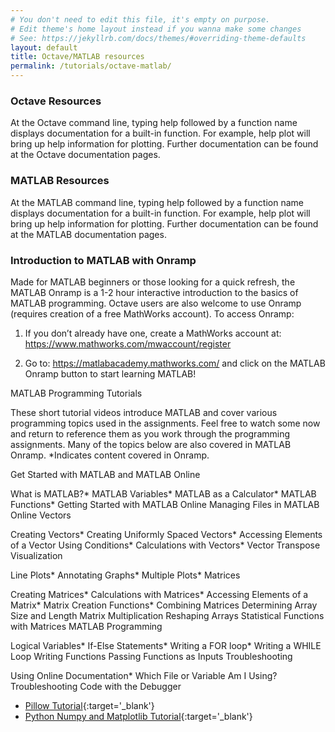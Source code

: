 ```yaml
---
# You don't need to edit this file, it's empty on purpose.
# Edit theme's home layout instead if you wanna make some changes
# See: https://jekyllrb.com/docs/themes/#overriding-theme-defaults
layout: default
title: Octave/MATLAB resources
permalink: /tutorials/octave-matlab/
---
```


### **Octave Resources**

At the Octave command line, typing help followed by a function name displays documentation for a built-in function. For example, help plot will bring up help information for plotting. Further documentation can be found at the Octave documentation pages.

### **MATLAB Resources**

At the MATLAB command line, typing help followed by a function name displays documentation for a built-in function. For example, help plot will bring up help information for plotting. Further documentation can be found at the MATLAB documentation pages.


### **Introduction to MATLAB with Onramp**

Made for MATLAB beginners or those looking for a quick refresh, the MATLAB Onramp is a 1-2 hour interactive introduction to the basics of MATLAB programming. Octave users are also welcome to use Onramp (requires creation of a free MathWorks account). To access Onramp:

1.	If you don’t already have one, create a MathWorks account at: https://www.mathworks.com/mwaccount/register

2.	Go to: https://matlabacademy.mathworks.com/ and click on the MATLAB Onramp button to start learning MATLAB!

MATLAB Programming Tutorials

These short tutorial videos introduce MATLAB and cover various programming topics used in the assignments. Feel free to watch some now and return to reference them as you work through the programming assignments. Many of the topics below are also covered in MATLAB Onramp. *Indicates content covered in Onramp.

Get Started with MATLAB and MATLAB Online

What is MATLAB?*
MATLAB Variables*
MATLAB as a Calculator*
MATLAB Functions*
Getting Started with MATLAB Online
Managing Files in MATLAB Online
Vectors

Creating Vectors*
Creating Uniformly Spaced Vectors*
Accessing Elements of a Vector Using Conditions*
Calculations with Vectors*
Vector Transpose
Visualization

Line Plots*
Annotating Graphs*
Multiple Plots*
Matrices

Creating Matrices*
Calculations with Matrices*
Accessing Elements of a Matrix*
Matrix Creation Functions*
Combining Matrices
Determining Array Size and Length
Matrix Multiplication
Reshaping Arrays
Statistical Functions with Matrices
MATLAB Programming

Logical Variables*
If-Else Statements*
Writing a FOR loop*
Writing a WHILE Loop
Writing Functions
Passing Functions as Inputs
Troubleshooting

Using Online Documentation*
Which File or Variable Am I Using?
Troubleshooting Code with the Debugger



- [Pillow Tutorial](/tutorials/pillow-tutorial/){:target='_blank'}
- [Python Numpy and Matplotlib Tutorial](/tutorials/python-numpy-tutorial/){:target='_blank'}

<!-- 
- [EXERCISE 0](/exercises/exercise00){:target='_blank'}
- [EXERCISE 1](/exercises/exercise01){:target='_blank'}
-->
